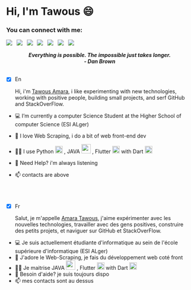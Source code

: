 <!--
**tawousama/tawousama** is a ✨ _special_ ✨ repository because its `README.md` (this file) appears on your GitHub profile.

Here are some ideas to get you started:

- 🔭 I’m currently working on ...
- 🌱 I’m currently learning ...
- 👯 I’m looking to collaborate on ...
- 🤔 I’m looking for help with ...
- 💬 Ask me about ...
- 📫 How to reach me: ...
- 😄 Pronouns: ...
- ⚡ Fun fact: ...
-->

# Hi, I'm Tawous 😄

### You can connect with me:

<a href="www.linkedin.com/in/tawousamara/" target="_blank"><img src="https://img.shields.io/badge/LinkedIn-0077B5?style=for-the-badge&logo=linkedin&logoColor=white"></img></a>&nbsp;&nbsp;
<a href="mailto:kt_amara@esi.dz"><img src="https://img.shields.io/badge/Gmail-D14836?style=for-the-badge&logo=gmail&logoColor=white"></img></a>&nbsp;&nbsp;
<a href="mailto:tawousamara@gmail.com"><img src="https://img.shields.io/badge/Gmail-D14836?style=for-the-badge&logo=gmail&logoColor=white"></img></a>&nbsp;&nbsp;
<a href="https://github.com/tawousama"><img src="https://img.shields.io/badge/GitHub-100000?style=for-the-badge&logo=github&logoColor=white"></img></a>&nbsp;&nbsp;
<a href="https://stackoverflow.com/users/11360812/nasreddine-bouchemel"><img src="https://img.shields.io/badge/Stack_Overflow-FE7A16?style=for-the-badge&logo=stack-overflow&logoColor=white"></img></a>&nbsp;&nbsp;
<a href="https://stackoverflow.com/users/16706966/amara-tawous/"><img src="https://img.shields.io/badge/Facebook-1877F2?style=for-the-badge&logo=facebook&logoColor=white"></img></a>&nbsp;&nbsp;
<a href="https://twitter.com/Amata68650600"><img src="https://img.shields.io/badge/Twitter-1DA1F2?style=for-the-badge&logo=twitter&logoColor=white"></img></a>&nbsp;&nbsp;
<p align='center'><em><b>Everything is possible. The impossible just takes longer.</b></em>
<br/>
 <em><b>- Dan Brown</b></em>
<br><br/>
  
* [x] En
  
  Hi, i'm [Tawous Amara](https://github.com/tawousama), i like experimenting with new technologies, working with positive people, building small projects, and serf GitHub and StackOverFlow. 

- 💻 I’m currently a computer Science Student at the Higher School of computer Science (ESI ALger)
- 📝 I love Web Scraping, i do a bit of web front-end dev  
- 👨‍💻 I use Python <img src="https://github.com/prathimacode-hub/prathimacode-hub/blob/main/TechStack/Python.png" alt="Python" width="20" height="20"/> , JAVA <img width="25px" height="25px" src="https://img.icons8.com/color/48/000000/java-coffee-cup-logo.png" /> , Flutter <img width="20px" height="20px" src="https://img.icons8.com/color/452/flutter.png"/> with Dart <img src="https://img.icons8.com/color/48/000000/dart.png"  width="20px" height="20px" />  
- 💬 Need Help? i'm always listening
- 📫 contacts are above
 
  <br><br>
  
* [x] Fr

   Salut, je m'appelle [Amara Tawous](https://github.com/tawousama), j'aime expérimenter avec les nouvelles technologies, travailler avec des gens positives, construire des petits projets, et naviguer sur GitHub et StackOverFlow.
  
- 💻 Je suis actuellement étudiante d'informatique au sein de l'école supérieure d'informatique (ESI ALger)
- 📝 J'adore le Web-Scraping, je fais du développement web coté front 
- 👨‍💻 Je maitrise JAVA <img width="25px" height="25px" src="https://img.icons8.com/color/48/000000/java-coffee-cup-logo.png" /> , Flutter <img width="20px" height="20px" src="https://img.icons8.com/color/452/flutter.png"/> with Dart <img src="https://img.icons8.com/color/48/000000/dart.png"  width="20px" height="20px" />  
- 💬 Besoin d'aide? je suis toujours dispo
- 📫 mes contacts sont au dessus
 
  
  


